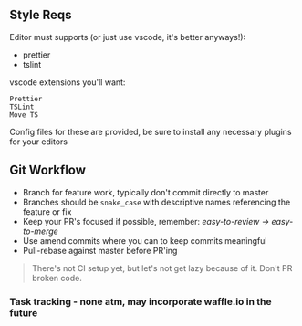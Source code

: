 ## Style Reqs

Editor must supports (or just use vscode, it's better anyways!):

* prettier
* tslint

vscode extensions you'll want:

```
Prettier
TSLint
Move TS
```

Config files for these are provided, be sure to install any necessary plugins for your editors

## Git Workflow

* Branch for feature work, typically don't commit directly to master
* Branches should be `snake_case` with descriptive names referencing the feature or fix
* Keep your PR's focused if possible, remember: _easy-to-review -> easy-to-merge_
* Use amend commits where you can to keep commits meaningful
* Pull-rebase against master before PR'ing

> There's not CI setup yet, but let's not get lazy because of it. Don't PR broken
> code.

### Task tracking - none atm, may incorporate waffle.io in the future
